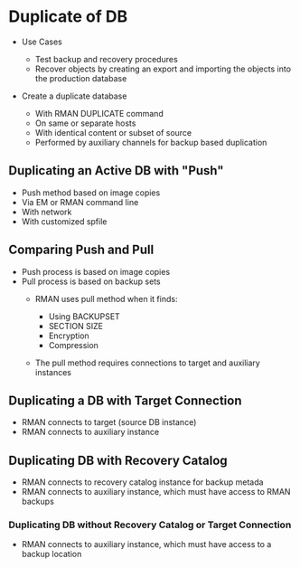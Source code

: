# Duplicate of DB

* Use Cases
    - Test backup and recovery procedures
    - Recover objects by creating an export and importing the objects into the production database

* Create a duplicate database
    - With RMAN DUPLICATE command
    - On same or separate hosts
    - With identical content or subset of source
    - Performed by auxiliary channels for backup based duplication


## Duplicating an Active DB with "Push"

- Push method based on image copies
- Via EM or RMAN command line
- With network
- With customized spfile

## Comparing Push and Pull

- Push process is based on image copies
- Pull process is based on backup sets
    * RMAN uses pull method when it finds:
        - Using BACKUPSET
        - SECTION SIZE
        - Encryption
        - Compression

    * The pull method requires connections to target and auxiliary instances

## Duplicating a DB with Target Connection

* RMAN connects to target (source DB instance)
* RMAN connects to auxiliary instance

## Duplicating DB with Recovery Catalog

* RMAN connects to recovery catalog instance for backup metada
* RMAN connects to auxiliary instance, which must have access to RMAN backups

### Duplicating DB without Recovery Catalog or Target Connection

* RMAN connects to auxiliary instance, which must have access to a backup location